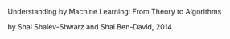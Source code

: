 Understanding by Machine Learning: From Theory to Algorithms

by Shai Shalev-Shwarz and Shai Ben-David, 2014